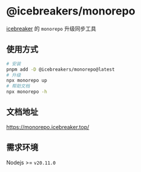 # @icebreakers/monorepo

[icebreaker](https://github.com/sonofmagic) 的 `monorepo` 升级同步工具

## 使用方式

```sh
# 安装
pnpm add -D @icebreakers/monorepo@latest
# 升级
npx monorepo up
# 帮助文档
npx monorepo -h
```

## 文档地址

https://monorepo.icebreaker.top/

## 需求环境

Nodejs >= `v20.11.0`
